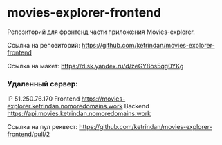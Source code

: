 # movies-explorer-frontend

Репозиторий для фронтенд части приложения Movies-explorer. 

Ссылка на репозиторий: https://github.com/ketrindan/movies-explorer-frontend

Ссылка на макет: https://disk.yandex.ru/d/zeGY8os5qg0YKg

### Удаленный сервер:
IP  51.250.76.170
Frontend  https://movies-explorer.ketrindan.nomoredomains.work
Backend  https://api.movies.ketrindan.nomoredomains.work


Ссылка на пул реквест: https://github.com/ketrindan/movies-explorer-frontend/pull/2